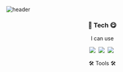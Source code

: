 ![header](https://capsule-render.vercel.app/api?type=waving&color=gradient&customColorList=0,&height=250&section=header&text=Binis%20Git&fontSize=60&fontColor=7774b6&fontAlign=84&fontAlignY=60&descAlignY=10)

<h3 align="center"> 🥇 Tech 😋 </h3>

<p align="center"> I can use </p>

<p align="center">
  <img src="https://img.shields.io/badge/Python-3766AB?style=flat-square&logo=Python&logoColor=white"/></a>&nbsp
  <img src="https://img.shields.io/badge/C++-00599C?style=flat-square&logo=C%2B%2B&logoColor=white"/></a>&nbsp
  <img src="https://img.shields.io/badge/C-A8B9CC?style=flat-square&logo=C&logoColor=white"/></a>&nbsp
  
</p>

<p align="center"> 🛠️ Tools 🛠️ </p>
  
